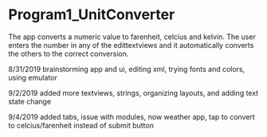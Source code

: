 # Program1_UnitConverter

The app converts a numeric value to farenheit, celcius and kelvin. The user enters the number in any of the edittextviews and it automatically converts the others to the correct conversion.

8/31/2019
brainstorming app and ui, editing xml, trying fonts and colors, using emulator

9/2/2019
added more textviews, strings, organizing layouts, and adding text state change

9/4/2019
added tabs, issue with modules, now weather app, tap to convert to celcius/farenheit instead of submit button
